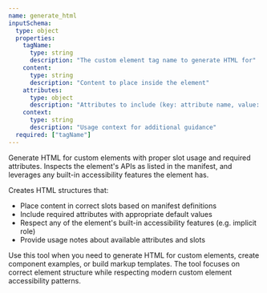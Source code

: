 ```yaml
---
name: generate_html
inputSchema:
  type: object
  properties:
    tagName:
      type: string
      description: "The custom element tag name to generate HTML for"
    content:
      type: string
      description: "Content to place inside the element"
    attributes:
      type: object
      description: "Attributes to include (key: attribute name, value: attribute value)"
    context:
      type: string
      description: "Usage context for additional guidance"
  required: ["tagName"]
---
```


Generate HTML for custom elements with proper slot usage and required attributes. Inspects the element's APIs as listed in the manifest, and leverages any built-in accessibility features the element has.

Creates HTML structures that:
- Place content in correct slots based on manifest definitions
- Include required attributes with appropriate default values
- Respect any of the element's built-in accessibility features (e.g. implicit role)
- Provide usage notes about available attributes and slots

Use this tool when you need to generate HTML for custom elements, create component examples, or build markup templates. The tool focuses on correct element structure while respecting modern custom element accessibility patterns.
